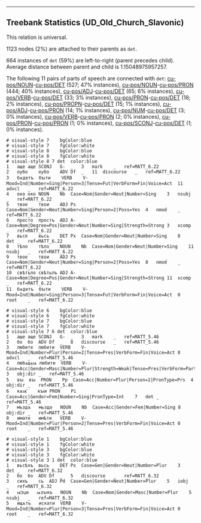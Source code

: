 

--------------------------------------------------------------------------------

## Treebank Statistics (UD_Old_Church_Slavonic)

This relation is universal.

1123 nodes (2%) are attached to their parents as `det`.

664 instances of `det` (59%) are left-to-right (parent precedes child).
Average distance between parent and child is 1.15048975957257.

The following 11 pairs of parts of speech are connected with `det`: [cu-pos/NOUN]()-[cu-pos/DET]() (527; 47% instances), [cu-pos/NOUN]()-[cu-pos/PRON]() (444; 40% instances), [cu-pos/ADJ]()-[cu-pos/DET]() (65; 6% instances), [cu-pos/VERB]()-[cu-pos/DET]() (33; 3% instances), [cu-pos/PRON]()-[cu-pos/DET]() (18; 2% instances), [cu-pos/PROPN]()-[cu-pos/DET]() (15; 1% instances), [cu-pos/ADJ]()-[cu-pos/PRON]() (14; 1% instances), [cu-pos/NUM]()-[cu-pos/DET]() (3; 0% instances), [cu-pos/VERB]()-[cu-pos/PRON]() (2; 0% instances), [cu-pos/PRON]()-[cu-pos/PRON]() (1; 0% instances), [cu-pos/SCONJ]()-[cu-pos/DET]() (1; 0% instances).


~~~ conllu
# visual-style 7	bgColor:blue
# visual-style 7	fgColor:white
# visual-style 8	bgColor:blue
# visual-style 8	fgColor:white
# visual-style 8 7 det	color:blue
1	аще	аще	SCONJ	G-	_	3	mark	_	ref=MATT_6.22
2	оубо	оубо	ADV	Df	_	11	discourse	_	ref=MATT_6.22
3	бѫдетъ	бꙑти	VERB	V-	Mood=Ind|Number=Sing|Person=3|Tense=Fut|VerbForm=Fin|Voice=Act	11	advcl	_	ref=MATT_6.22
4	око	око	NOUN	Nb	Case=Nom|Gender=Neut|Number=Sing	3	nsubj	_	ref=MATT_6.22
5	твое	твои	ADJ	Ps	Case=Nom|Gender=Neut|Number=Sing|Person=2|Poss=Yes	4	nmod	_	ref=MATT_6.22
6	просто	простъ	ADJ	A-	Case=Nom|Degree=Pos|Gender=Neut|Number=Sing|Strength=Strong	3	xcomp	_	ref=MATT_6.22
7	вьсе	вьсь	DET	Px	Case=Nom|Gender=Neut|Number=Sing	8	det	_	ref=MATT_6.22
8	тѣло	тѣло	NOUN	Nb	Case=Nom|Gender=Neut|Number=Sing	11	nsubj	_	ref=MATT_6.22
9	твое	твои	ADJ	Ps	Case=Nom|Gender=Neut|Number=Sing|Person=2|Poss=Yes	8	nmod	_	ref=MATT_6.22
10	свѣтъло	свѣтьлъ	ADJ	A-	Case=Nom|Degree=Pos|Gender=Neut|Number=Sing|Strength=Strong	11	xcomp	_	ref=MATT_6.22
11	бѫдетъ	бꙑти	VERB	V-	Mood=Ind|Number=Sing|Person=3|Tense=Fut|VerbForm=Fin|Voice=Act	0	root	_	ref=MATT_6.22

~~~


~~~ conllu
# visual-style 6	bgColor:blue
# visual-style 6	fgColor:white
# visual-style 7	bgColor:blue
# visual-style 7	fgColor:white
# visual-style 7 6 det	color:blue
1	аще	аще	SCONJ	G-	_	3	mark	_	ref=MATT_5.46
2	бо	бо	ADV	Df	_	8	discourse	_	ref=MATT_5.46
3	любите	любити	VERB	V-	Mood=Ind|Number=Plur|Person=2|Tense=Pres|VerbForm=Fin|Voice=Act	8	advcl	_	ref=MATT_5.46
4	любѧщѧѩ	любити	VERB	V-	Case=Acc|Gender=Masc|Number=Plur|Strength=Weak|Tense=Pres|VerbForm=Part|Voice=Act	3	obj:dir	_	ref=MATT_5.46
5	вꙑ	вꙑ	PRON	Pp	Case=Acc|Number=Plur|Person=2|PronType=Prs	4	obj:dir	_	ref=MATT_5.46
6	кѫѭ҄	кꙑи	PRON	Pi	Case=Acc|Gender=Fem|Number=Sing|PronType=Int	7	det	_	ref=MATT_5.46
7	мъздѫ	мьзда	NOUN	Nb	Case=Acc|Gender=Fem|Number=Sing	8	obj:dir	_	ref=MATT_5.46
8	имате	имѣти	VERB	V-	Mood=Ind|Number=Plur|Person=2|Tense=Pres|VerbForm=Fin|Voice=Act	0	root	_	ref=MATT_5.46

~~~


~~~ conllu
# visual-style 1	bgColor:blue
# visual-style 1	fgColor:white
# visual-style 3	bgColor:blue
# visual-style 3	fgColor:white
# visual-style 3 1 det	color:blue
1	вьсѣхъ	вьсь	DET	Px	Case=Gen|Gender=Neut|Number=Plur	3	det	_	ref=MATT_6.32
2	бо	бо	ADV	Df	_	5	discourse	_	ref=MATT_6.32
3	сихъ	сь	ADJ	Pd	Case=Gen|Gender=Neut|Number=Plur	5	iobj	_	ref=MATT_6.32
4	ѩ҃зци	ѩзꙑкъ	NOUN	Nb	Case=Nom|Gender=Masc|Number=Plur	5	nsubj	_	ref=MATT_6.32
5	ищѫтъ	искати	VERB	V-	Mood=Ind|Number=Plur|Person=3|Tense=Pres|VerbForm=Fin|Voice=Act	0	root	_	ref=MATT_6.32

~~~


